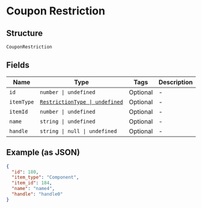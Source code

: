 
# Coupon Restriction

## Structure

`CouponRestriction`

## Fields

| Name | Type | Tags | Description |
|  --- | --- | --- | --- |
| `id` | `number \| undefined` | Optional | - |
| `itemType` | [`RestrictionType \| undefined`](../../doc/models/restriction-type.md) | Optional | - |
| `itemId` | `number \| undefined` | Optional | - |
| `name` | `string \| undefined` | Optional | - |
| `handle` | `string \| null \| undefined` | Optional | - |

## Example (as JSON)

```json
{
  "id": 180,
  "item_type": "Component",
  "item_id": 184,
  "name": "name4",
  "handle": "handle0"
}
```

